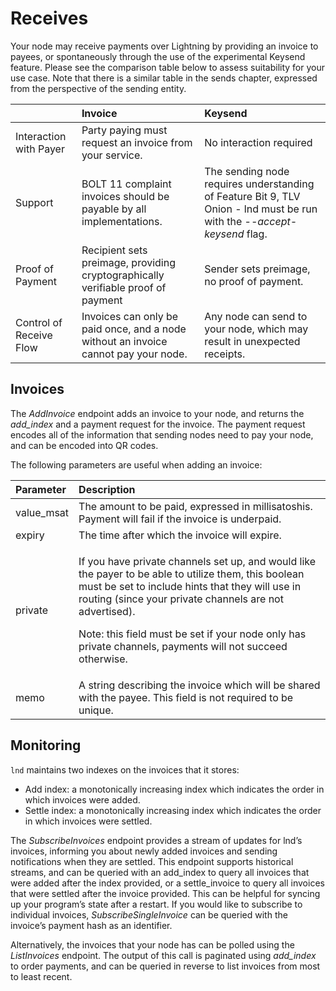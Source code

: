 # Receives

Your node may receive payments over Lightning by providing an invoice to payees, or spontaneously through the use of the experimental Keysend feature. Please see the comparison table below to assess suitability for your use case. Note that there is a similar table in the sends chapter, expressed from the perspective of the sending entity. 

|  | Invoice | Keysend |
| :--- | :--- | :--- |
| Interaction with Payer  | Party paying must request an invoice from your service.  | No interaction required |
| Support | BOLT 11 complaint invoices should be payable by all implementations.  | The sending node requires understanding of Feature Bit 9, TLV Onion - lnd must be run with the -_-accept-keysend_ flag. |
| Proof of Payment | Recipient sets preimage, providing cryptographically verifiable proof of payment | Sender sets preimage, no proof of payment.  |
| Control of Receive Flow | Invoices can only be paid once, and a node without an invoice cannot pay your node. | Any node can send to your node, which may result in unexpected receipts.  |

## Invoices

The _AddInvoice_ endpoint adds an invoice to your node, and returns the _add\_index_ and a payment request for the invoice. The payment request encodes all of the information that sending nodes need to pay your node, and can be encoded into QR codes. 

The following parameters are useful when adding an invoice:

<table>
  <thead>
    <tr>
      <th style="text-align:left">Parameter</th>
      <th style="text-align:left">Description</th>
    </tr>
  </thead>
  <tbody>
    <tr>
      <td style="text-align:left">value_msat</td>
      <td style="text-align:left">The amount to be paid, expressed in millisatoshis. Payment will fail if
        the invoice is underpaid.</td>
    </tr>
    <tr>
      <td style="text-align:left">expiry</td>
      <td style="text-align:left">The time after which the invoice will expire.</td>
    </tr>
    <tr>
      <td style="text-align:left">private</td>
      <td style="text-align:left">
        <p>If you have private channels set up, and would like the payer to be able
          to utilize them, this boolean must be set to include hints that they will
          use in routing (since your private channels are not advertised).
          <br />
        </p>
        <p>Note: this field must be set if your node only has private channels, payments
          will not succeed otherwise.</p>
      </td>
    </tr>
    <tr>
      <td style="text-align:left">memo</td>
      <td style="text-align:left">A string describing the invoice which will be shared with the payee. This
        field is not required to be unique.</td>
    </tr>
  </tbody>
</table>

## Monitoring

`lnd` maintains two indexes on the invoices that it stores:

* Add index: a monotonically increasing index which indicates the order in which invoices were added. 
* Settle index: a monotonically increasing index which indicates the order in which invoices were settled. 

The _SubscribeInvoices_ endpoint provides a stream of updates for lnd’s invoices, informing you about newly added invoices and sending notifications when they are settled. This endpoint supports historical streams, and can be queried with an add\_index to query all invoices that were added after the index provided, or a settle\_invoice to query all invoices that were settled after the invoice provided. This can be helpful for syncing up your program’s state after a restart. If you would like to subscribe to individual invoices, _SubscribeSingleInvoice_ can be queried with the invoice’s payment hash as an identifier. 

Alternatively, the invoices that your node has can be polled using the _ListInvoices_ endpoint. The output of this call is paginated using _add\_index_ to order payments, and can be queried in reverse to list invoices from most to least recent.

